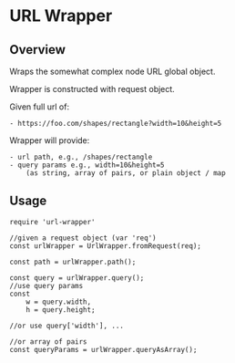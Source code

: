 
# URL Wrapper

## Overview

Wraps the somewhat complex node URL global object.

Wrapper is constructed with request object.

Given full url of:

	- https://foo.com/shapes/rectangle?width=10&height=5

Wrapper will provide:

	- url path, e.g., /shapes/rectangle
	- query params e.g., width=10&height=5
		(as string, array of pairs, or plain object / map

## Usage

```
require 'url-wrapper'

//given a request object (var 'req')
const urlWrapper = UrlWrapper.fromRequest(req);

const path = urlWrapper.path();

const query = urlWrapper.query();
//use query params
const
	w = query.width,
	h = query.height;
	
//or use query['width'], ...

//or array of pairs
const queryParams = urlWrapper.queryAsArray();

```


